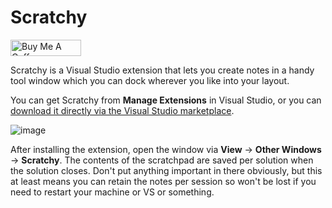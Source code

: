 # Scratchy
<a href="https://www.buymeacoffee.com/waynekoorts" target="_blank"><img src="https://cdn.buymeacoffee.com/buttons/default-yellow.png" alt="Buy Me A Coffee" height="26" width="113"></a>

Scratchy is a Visual Studio extension that lets you create notes in a handy tool window which you can dock wherever you like into your layout.

You can get Scratchy from **Manage Extensions** in Visual Studio, or you can [download it directly via the Visual Studio marketplace](https://marketplace.visualstudio.com/items?itemName=WayneKoorts.Scratchy).

![image](https://github.com/WayneKoorts/Scratchy/assets/1031822/6b2d33c2-df23-40f2-b211-ea1420b59841)

After installing the extension, open the window via **View** -> **Other Windows** -> **Scratchy**.  The contents of the scratchpad are saved per solution when the solution closes.  Don't put anything important in there obviously, but this at least means you can retain the notes per session so won't be lost if you need to restart your machine or VS or something.
